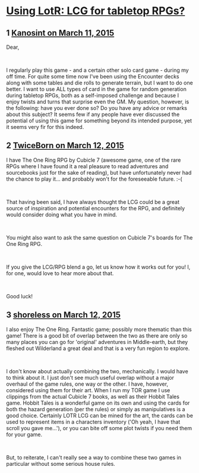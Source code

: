 # [Using LotR: LCG for tabletop RPGs?](https://community.fantasyflightgames.com/topic/137508-using-lotr-lcg-for-tabletop-rpgs/)

## 1 [Kanosint on March 11, 2015](https://community.fantasyflightgames.com/topic/137508-using-lotr-lcg-for-tabletop-rpgs/?do=findComment&comment=1485801)

Dear,

 

I regularly play this game - and a certain other solo card game - during my off time.
For quite some time now I've been using the Encounter decks along with some tables and die rolls to generate terrain, but I want to do one better.
I want to use ALL types of card in the game for random generation during tabletop RPGs, both as a self-imposed challenge and because I enjoy twists and turns that surprise even the GM.
My question, however, is the following: have you ever done so? Do you have any advice or remarks about this subject? It seems few if any people have ever discussed the potential of using this game for something beyond its intended purpose, yet it seems very fir for this indeed.

## 2 [TwiceBorn on March 12, 2015](https://community.fantasyflightgames.com/topic/137508-using-lotr-lcg-for-tabletop-rpgs/?do=findComment&comment=1486178)

I have The One Ring RPG by Cubicle 7 (awesome game, one of the rare RPGs where I have found it a real pleasure to read adventures and sourcebooks just for the sake of reading), but have unfortunately never had the chance to play it… and probably won't for the foreseeable future. :-(

 

That having been said, I have always thought the LCG could be a great source of inspiration and potential encounters for the RPG, and definitely would consider doing what you have in mind.

 

You might also want to ask the same question on Cubicle 7's boards for The One Ring RPG.

 

If you give the LCG/RPG blend a go, let us know how it works out for you! I, for one, would love to hear more about that. 

 

Good luck!

## 3 [shoreless on March 12, 2015](https://community.fantasyflightgames.com/topic/137508-using-lotr-lcg-for-tabletop-rpgs/?do=findComment&comment=1486731)

I also enjoy The One Ring. Fantastic game; possibly more thematic than this game! There is a good bit of overlap between the two as there are only so many places you can go for 'original' adventures in Middle-earth, but they fleshed out Wilderland a great deal and that is a very fun region to explore. 

 

I don't know about actually combining the two, mechanically. I would have to think about it. I just don't see much useful overlap without a major overhaul of the game rules, one way or the other. I have, however, considered using them for their art. When I run my TOR game I use clippings from the actual Cubicle 7 books, as well as their Hobbit Tales game. Hobbit Tales is a wonderful game on its own and using the cards for both the hazard generation (per the rules) or simply as manipulatives is a good choice. Certainly LOTR LCG can be mined for the art, the cards can be used to represent items in a characters inventory ('Oh yeah, I have that scroll you gave me...'), or you can bite off some plot twists if you need them for your game.

 

But, to reiterate, I can't really see a way to combine these two games in particular without some serious house rules. 

